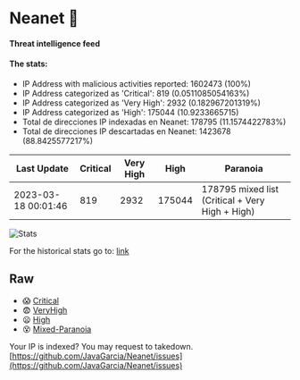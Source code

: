 # Neanet :hocho:
#### Threat intelligence feed
#### The stats:

- IP Address with malicious activities reported: 1602473 (100%)
- IP Address categorized as 'Critical':  819 (0.0511085054163%)
- IP Address categorized as 'Very High':  2932 (0.182967201319%)
- IP Address categorized as 'High':  175044 (10.9233665715)
- Total de direcciones IP indexadas en Neanet:  178795 (11.1574422783%)
- Total de direcciones IP descartadas en Neanet:  1423678 (88.8425577217%)

| Last Update | Critical | Very High | High | Paranoia |
| --- | --- | --- | --- | --- |
| 2023-03-18 00:01:46 | 819 | 2932 | 175044 | 178795 mixed list (Critical + Very High + High)|

![Stats](https://docs.google.com/spreadsheets/d/e/2PACX-1vSnaNMIXVabIpDJjufMlzH7poXnshF3mgd8Is1g9ytUEzVsP5my4Trn8f-xkoLLQ38xpL3HtmUexLo6/pubchart?oid=501124687&format=image)

For the historical stats go to: [link](/stats.csv)
## Raw
- :scream: [Critical](https://raw.githubusercontent.com/JavaGarcia/Neanet/master/blacklists/neanet_critical.txt)
- :fearful: [VeryHigh](https://raw.githubusercontent.com/JavaGarcia/Neanet/master/blacklists/neanet_veryHigh.txtt)
- :frowning: [High](https://raw.githubusercontent.com/JavaGarcia/Neanet/master/blacklists/neanet_high.txt)
- :dizzy_face: [Mixed-Paranoia](https://raw.githubusercontent.com/JavaGarcia/Neanet/master/blacklists/neanet_all.txt)


Your IP is indexed? You may request to takedown. [https://github.com/JavaGarcia/Neanet/issues](https://github.com/JavaGarcia/Neanet/issues)
















































































































































































































































































































































































































































































































































































































































































































































































































































































































































































































































































































































































































































































































































































































































































































































































































































































































































































































































































































































































































































































































































































































































































































































































































































































































































































































































































































































































































































































































































































































































































































































































































































































































































































































































































































































































































































































































































































































































































































































































































































































































































































































































































































































































































































































































































































































































































































































































































































































































































































































































































































































































































































































































































































































































































































































































































































































































































































































































































































































































































































































































































































































































































































































































































































































































































































































































































































































































































































































































































































































































































































































































































































































































































































































































































































































































































































































































































































































































































































































































































































































































































































































































































































































































































































































































































































































































































































































































































































































































































































































































































































































































































































































































































































































































































































































































































































































































































































































































































































































































































































































































































